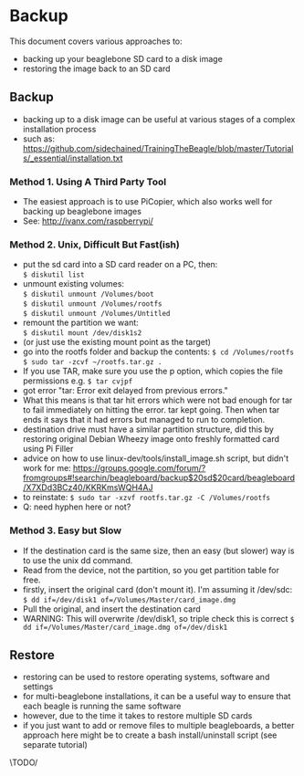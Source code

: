 # Backup

This document covers various approaches to:
- backing up your beaglebone SD card to a disk image
- restoring the image back to an SD card

## Backup

- backing up to a disk image can be useful at various stages of a complex installation process
- such as: https://github.com/sidechained/TrainingTheBeagle/blob/master/Tutorials/_essential/installation.txt

### Method 1. Using A Third Party Tool

- The easiest approach is to use PiCopier, which also works well for backing up beaglebone images
- See: http://ivanx.com/raspberrypi/

### Method 2. Unix, Difficult But Fast(ish)

- put the sd card into a SD card reader on a PC, then:  
```$ diskutil list```  
- unmount existing volumes:  
```$ diskutil unmount /Volumes/boot```  
```$ diskutil unmount /Volumes/rootfs```  
```$ diskutil unmount /Volumes/Untitled```  
- remount the partition we want:  
```$ diskutil mount /dev/disk1s2```
- (or just use the existing mount point as the target)
- go into the rootfs folder and backup the contents:
```$ cd /Volumes/rootfs```
```$ sudo tar -zcvf ~/rootfs.tar.gz .```
- If you use TAR, make sure you use the p option, which copies the file permissions e.g. `$ tar cvjpf`
- got error "tar: Error exit delayed from previous errors."
- What this means is that tar hit errors which were not bad enough for tar to fail immediately on hitting the error. tar kept going. Then when tar ends it says that it had errors but managed to run to completion.
- destination drive must have a similar partition structure, did this by restoring original Debian Wheezy image onto freshly formatted card using Pi Filler
- advice on how to use linux-dev/tools/install_image.sh script, but didn't work for me:
https://groups.google.com/forum/?fromgroups#!searchin/beagleboard/backup$20sd$20card/beagleboard/X7XDd3BCz40/KKRKmsWQH4AJ
- to reinstate:
```$ sudo tar -xzvf rootfs.tar.gz -C /Volumes/rootfs```
- Q: need hyphen here or not?

### Method 3. Easy but Slow

- If the destination card is the same size, then an easy (but slower) way is to use the unix dd command.
- Read from the device, not the partition, so you get partition table for free.
- firstly, insert the original card (don't mount it). I'm assuming it /dev/sdc:
```$ dd if=/dev/disk1 of=/Volumes/Master/card_image.dmg```
- Pull the original, and insert the destination card
- WARNING: This will overwrite /dev/disk1, so triple check this is correct
```$ dd if=/Volumes/Master/card_image.dmg of=/dev/disk1```

## Restore

- restoring can be used to restore operating systems, software and settings
- for multi-beaglebone installations, it can be a useful way to ensure that each beagle is running the same software
- however, due to the time it takes to restore multiple SD cards
- if you just want to add or remove files to multiple beagleboards, a better approach here might be to create a bash install/uninstall script (see separate tutorial)

\TODO/




